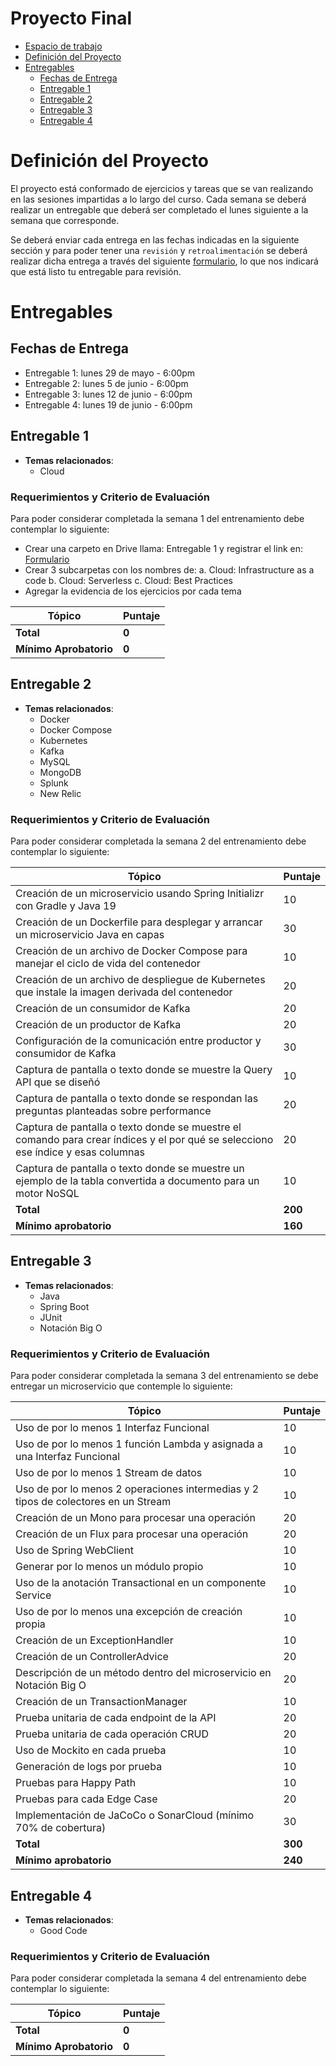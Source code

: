 
# Proyecto Final
- [Espacio de trabajo](#espacio-de-trabajo)
- [Definición del Proyecto](#definici%C3%B3n-del-proyecto)
- [Entregables](#entregables)
    - [Fechas de Entrega](#fechas-de-entrega)
    - [Entregable 1](#entregable-1)
    - [Entregable 2](#entregable-2)
    - [Entregable 3](#entregable-3)
    - [Entregable 4](#entregable-4)

# Definición del Proyecto
El proyecto está conformado de ejercicios y tareas que se van realizando en las sesiones impartidas a lo largo del curso. Cada semana se deberá realizar un entregable que deberá ser completado el lunes siguiente a la semana que corresponde.

Se deberá enviar cada entrega en las fechas indicadas en la siguiente sección y para poder tener una `revisión` y `retroalimentación` se deberá realizar dicha entrega a través del siguiente [formulario](https://forms.gle/pFMDiMEZSP4xNx3L8), lo que nos indicará que está listo tu entregable para revisión.

# Entregables
## Fechas de Entrega
 - Entregable 1: lunes 29 de mayo - 6:00pm
 - Entregable 2: lunes 5 de junio - 6:00pm
 - Entregable 3: lunes 12 de junio - 6:00pm
 - Entregable 4: lunes 19 de junio - 6:00pm

## Entregable 1

- **Temas relacionados**:
  - Cloud

### Requerimientos y Criterio de Evaluación
Para poder considerar completada la semana 1 del entrenamiento debe contemplar lo siguiente:
- Crear una carpeto en Drive llama: Entregable 1 y registrar el link en: [Formulario](https://forms.gle/D8znXvX7e1Yc8iLk7)
- Crear 3 subcarpetas con los nombres de:
  a. Cloud: Infrastructure as a code
  b. Cloud: Serverless
  c. Cloud: Best Practices
- Agregar la evidencia de los ejercicios por cada tema

| **Tópico**                                                                                                                          | **Puntaje** |
|-------------------------------------------------------------------------------------------------------------------------------------|-------------|
| **Total**                                                                                                                           | **0**       |
| **Mínimo Aprobatorio**                                                                                                              | **0**       |


## Entregable 2

- **Temas relacionados**:
  - Docker
  - Docker Compose
  - Kubernetes
  - Kafka
  - MySQL
  - MongoDB
  - Splunk
  - New Relic

### Requerimientos y Criterio de Evaluación 
Para poder considerar completada la semana 2 del entrenamiento debe contemplar lo siguiente:

| **Tópico**                                                                                                                           | **Puntaje** |
|--------------------------------------------------------------------------------------------------------------------------------------|-------------|
| Creación de un microservicio usando Spring Initializr con Gradle y Java 19                                                           | 10          |
| Creación de un Dockerfile para desplegar y arrancar un microservicio Java en capas                                                   | 30          |
| Creación de un archivo de Docker Compose para manejar el ciclo de vida del contenedor                                                | 10          |
| Creación de un archivo de despliegue de Kubernetes que instale la imagen derivada del contenedor                                     | 20          |
| Creación de un consumidor de Kafka                                                                                                   | 20          |
| Creación de un productor de Kafka                                                                                                    | 20          |
| Configuración de la comunicación entre productor y consumidor de Kafka                                                               | 30          |
| Captura de pantalla o texto donde se muestre la Query API que se diseñó                                                              | 10          |
| Captura de pantalla o texto donde se respondan las preguntas planteadas sobre performance                                            | 20          |
| Captura de pantalla o texto donde se muestre el comando para crear índices y el por qué se selecciono ese índice y esas columnas     | 20          |
| Captura de pantalla o texto donde se muestre un ejemplo de la tabla convertida a documento para un motor NoSQL                       | 10          |
| **Total**                                                                                                                            | **200**     |
| **Mínimo aprobatorio**                                                                                                               | **160**     |

## Entregable 3

- **Temas relacionados**:
  - Java
  - Spring Boot
  - JUnit
  - Notación Big O

### Requerimientos y Criterio de Evaluación 
Para poder considerar completada la semana 3 del entrenamiento se debe entregar un microservicio que contemple lo siguiente:

| **Tópico**                                                                                                                           | **Puntaje** |
|--------------------------------------------------------------------------------------------------------------------------------------|-------------|
| Uso de por lo menos 1 Interfaz Funcional                                                                                             | 10          |
| Uso de por lo menos 1 función Lambda y asignada a una Interfaz Funcional                                                             | 10          |
| Uso de por lo menos 1 Stream de datos                                                                                                | 10          |
| Uso de por lo menos 2 operaciones intermedias y 2 tipos de colectores en un Stream                                                   | 10          |
| Creación de un Mono para procesar una operación                                                                                      | 20          |
| Creación de un Flux para procesar una operación                                                                                      | 20          |
| Uso de Spring WebClient                                                                                                              | 10          |
| Generar por lo menos un módulo propio                                                                                                | 10          |
| Uso de la anotación Transactional en un componente Service                                                                           | 10          |
| Uso de por lo menos una excepción de creación propia                                                                                 | 10          |
| Creación de un ExceptionHandler                                                                                                      | 10          |
| Creación de un ControllerAdvice                                                                                                      | 20          |
| Descripción de un método dentro del microservicio en Notación Big O                                                                  | 20          |
| Creación de un TransactionManager                                                                                                    | 10          |
| Prueba unitaria de cada endpoint de la API                                                                                           | 20          |
| Prueba unitaria de cada operación CRUD                                                                                               | 20          |
| Uso de Mockito en cada prueba                                                                                                        | 10          |
| Generación de logs por prueba                                                                                                        | 10          |
| Pruebas para Happy Path                                                                                                              | 10          |
| Pruebas para cada Edge Case                                                                                                          | 20          |
| Implementación de JaCoCo o SonarCloud (mínimo 70% de cobertura)                                                                      | 30          |
| **Total**                                                                                                                            | **300**     |
| **Mínimo aprobatorio**                                                                                                               | **240**     |

## Entregable 4

- **Temas relacionados**:
  - Good Code

### Requerimientos y Criterio de Evaluación
Para poder considerar completada la semana 4 del entrenamiento debe contemplar lo siguiente:

| **Tópico**                                                                                                                          | **Puntaje** |
|-------------------------------------------------------------------------------------------------------------------------------------|-------------|
| **Total**                                                                                                                           | **0**       |
| **Mínimo Aprobatorio**                                                                                                              | **0**       |
